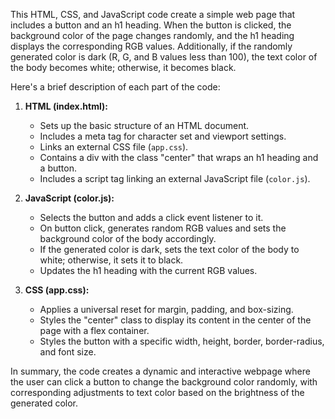 This HTML, CSS, and JavaScript code create a simple web page that includes a button and an h1 heading. When the button is clicked, the background color of the page changes randomly, and the h1 heading displays the corresponding RGB values. Additionally, if the randomly generated color is dark (R, G, and B values less than 100), the text color of the body becomes white; otherwise, it becomes black.

Here's a brief description of each part of the code:

1. **HTML (index.html):**
   - Sets up the basic structure of an HTML document.
   - Includes a meta tag for character set and viewport settings.
   - Links an external CSS file (`app.css`).
   - Contains a div with the class "center" that wraps an h1 heading and a button.
   - Includes a script tag linking an external JavaScript file (`color.js`).
   
2. **JavaScript (color.js):**
   - Selects the button and adds a click event listener to it.
   - On button click, generates random RGB values and sets the background color of the body accordingly.
   - If the generated color is dark, sets the text color of the body to white; otherwise, it sets it to black.
   - Updates the h1 heading with the current RGB values.

3. **CSS (app.css):**
   - Applies a universal reset for margin, padding, and box-sizing.
   - Styles the "center" class to display its content in the center of the page with a flex container.
   - Styles the button with a specific width, height, border, border-radius, and font size.

In summary, the code creates a dynamic and interactive webpage where the user can click a button to change the background color randomly, with corresponding adjustments to text color based on the brightness of the generated color.
